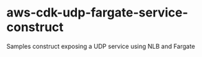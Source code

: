 # aws-cdk-udp-fargate-service-construct
Samples construct exposing a UDP service using NLB and Fargate
